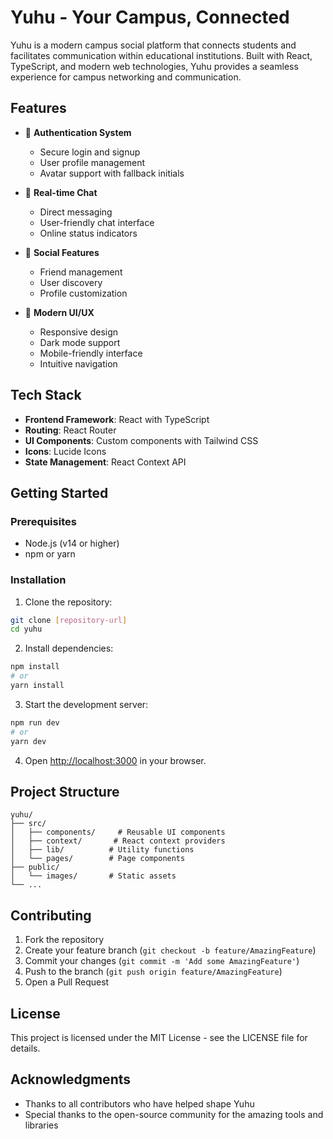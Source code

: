 # Yuhu - Your Campus, Connected

Yuhu is a modern campus social platform that connects students and facilitates communication within educational institutions. Built with React, TypeScript, and modern web technologies, Yuhu provides a seamless experience for campus networking and communication.

## Features

- 🔐 **Authentication System**
  - Secure login and signup
  - User profile management
  - Avatar support with fallback initials

- 💬 **Real-time Chat**
  - Direct messaging
  - User-friendly chat interface
  - Online status indicators

- 👥 **Social Features**
  - Friend management
  - User discovery
  - Profile customization

- 🎨 **Modern UI/UX**
  - Responsive design
  - Dark mode support
  - Mobile-friendly interface
  - Intuitive navigation

## Tech Stack

- **Frontend Framework**: React with TypeScript
- **Routing**: React Router
- **UI Components**: Custom components with Tailwind CSS
- **Icons**: Lucide Icons
- **State Management**: React Context API

## Getting Started

### Prerequisites

- Node.js (v14 or higher)
- npm or yarn

### Installation

1. Clone the repository:
```bash
git clone [repository-url]
cd yuhu
```

2. Install dependencies:
```bash
npm install
# or
yarn install
```

3. Start the development server:
```bash
npm run dev
# or
yarn dev
```

4. Open [http://localhost:3000](http://localhost:3000) in your browser.

## Project Structure

```
yuhu/
├── src/
│   ├── components/     # Reusable UI components
│   ├── context/       # React context providers
│   ├── lib/          # Utility functions
│   └── pages/        # Page components
├── public/
│   └── images/       # Static assets
└── ...
```

## Contributing

1. Fork the repository
2. Create your feature branch (`git checkout -b feature/AmazingFeature`)
3. Commit your changes (`git commit -m 'Add some AmazingFeature'`)
4. Push to the branch (`git push origin feature/AmazingFeature`)
5. Open a Pull Request

## License

This project is licensed under the MIT License - see the LICENSE file for details.

## Acknowledgments

- Thanks to all contributors who have helped shape Yuhu
- Special thanks to the open-source community for the amazing tools and libraries
